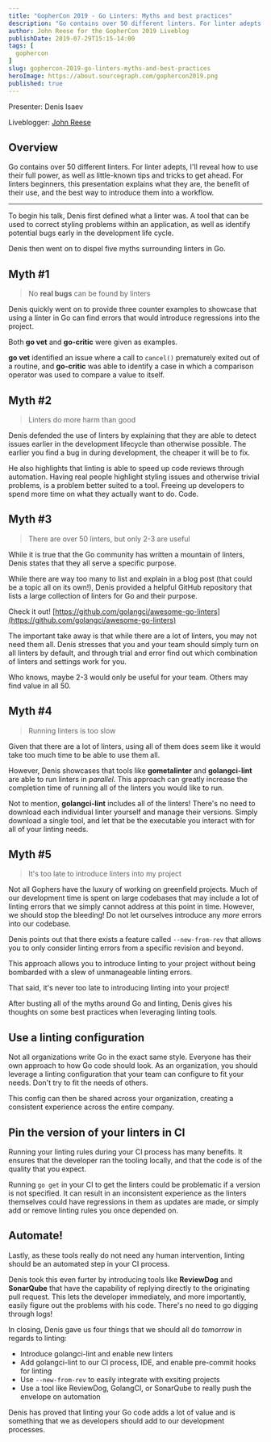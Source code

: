```yaml
---
title: "GopherCon 2019 - Go Linters: Myths and best practices"
description: "Go contains over 50 different linters. For linter adepts, I'll reveal how to use their full power, as well as little-known tips and tricks to get ahead. For linters beginners, this presentation explains what they are, the benefit of their use, and the best way to introduce them into a workflow."
author: John Reese for the GopherCon 2019 Liveblog
publishDate: 2019-07-29T15:15-14:00
tags: [
  gophercon
]
slug: gophercon-2019-go-linters-myths-and-best-practices
heroImage: https://about.sourcegraph.com/gophercon2019.png
published: true
---
```


Presenter: Denis Isaev

Liveblogger: [John Reese](https://reese.dev)

## Overview

Go contains over 50 different linters. For linter adepts, I'll reveal how to use their full power, as well as little-known tips and tricks to get ahead. For linters beginners, this presentation explains what they are, the benefit of their use, and the best way to introduce them into a workflow.

---

To begin his talk, Denis first defined what a linter was. A tool that can be used to correct styling problems within an application, as well as identify potential bugs early in the development life cycle.

Denis then went on to dispel five myths surrounding linters in Go.

## Myth #1


>No **real bugs** can be found by linters

Denis quickly went on to provide three counter examples to showcase that using a linter in Go can find errors that would introduce regressions into the project.

Both **go vet** and **go-critic** were given as examples.

**go vet** identified an issue where a call to `cancel()` prematurely exited out of a routine, and **go-critic** was able to identify a case in which a comparison operator was used to compare a value to itself.

## Myth #2 

> Linters do more harm than good

Denis defended the use of linters by explaining that they are able to detect issues earlier in the development lifecycle than otherwise possible. The earlier you find a bug in during development, the cheaper it will be to fix.

He also highlights that linting is able to speed up code reviews through automation. Having real people highlight styling issues and otherwise trivial problems, is a problem better suited to a tool. Freeing up developers to spend more time on what they actually want to do. Code.

## Myth #3

> There are over 50 linters, but only 2-3 are useful

While it is true that the Go community has written a mountain of linters, Denis states that they all serve a specific purpose.

While there are way too many to list and explain in a blog post (that could be a topic all on its own!), Denis provided a helpful GitHub repository that lists a large collection of linters for Go and their purpose.

Check it out! [https://github.com/golangci/awesome-go-linters](https://github.com/golangci/awesome-go-linters)

The important take away is that while there are a lot of linters, you may not need them all. Denis stresses that you and your team should simply turn on all linters by default, and through trial and error find out which combination of linters and settings work for you.

Who knows, maybe 2-3 would only be useful for your team. Others may find value in all 50.

## Myth #4

> Running linters is too slow

Given that there are a lot of linters, using all of them does seem like it would take too much time to be able to use them all.

However, Denis showcases that tools like **gometalinter** and **golangci-lint** are able to run linters in *parallel*. This approach can greatly increase the completion time of running all of the linters you would like to run.

Not to mention, **golangci-lint** includes all of the linters! There's no need to download each individual linter yourself and manage their versions. Simply download a single tool, and let that be the executable you interact with for all of your linting needs.

## Myth #5

> It's too late to introduce linters into my project

Not all Gophers have the luxury of working on greenfield projects. Much of our development time is spent on large codebases that may include a lot of linting errors that we simply cannot address at this point in time. However, we should stop the bleeding! Do not let ourselves introduce any *more* errors into our codebase.

Denis points out that there exists a feature called `--new-from-rev` that allows you to only consider linting errors from a specific revision and beyond.

This approach allows you to introduce linting to your project without being bombarded with a slew of unmanageable linting errors.

That said, it's never too late to introducing linting into your project!

After busting all of the myths around Go and linting, Denis gives his thoughts on some best practices when leveraging linting tools.

## Use a linting configuration

Not all organizations write Go in the exact same style. Everyone has their own approach to how Go code should look. As an organization, you should leverage a linting configuration that your team can configure to fit your needs. Don't try to fit the needs of others.

This config can then be shared across your organization, creating a consistent experience across the entire company.

## Pin the version of your linters in CI

Running your linting rules during your CI process has many benefits. It ensures that the developer ran the tooling locally, and that the code is of the quality that you expect.

Running `go get` in your CI to get the linters could be problematic if a version is not specified. It can result in an inconsistent experience as the linters themselves could have regressions in them as updates are made, or simply add or remove linting rules you once depended on.

## Automate!

Lastly, as these tools really do not need any human intervention, linting should be an automated step in your CI process. 

Denis took this even furter by introducing tools like **ReviewDog** and **SonarQube** that have the capability of replying directly to the originating pull request. This lets the developer immediately, and more importantly, easily figure out the problems with his code. There's no need to go digging through logs!

In closing, Denis gave us four things that we should all do *tomorrow* in regards to linting:

- Introduce golangci-lint and enable new linters
- Add golangci-lint to our CI process, IDE, and enable pre-commit hooks for linting
- Use `--new-from-rev` to easily integrate with exsiting projects
- Use a tool like ReviewDog, GolangCI, or SonarQube to really push the envelope on automation

Denis has proved that linting your Go code adds a lot of value and is something that we as developers should add to our development processes.

